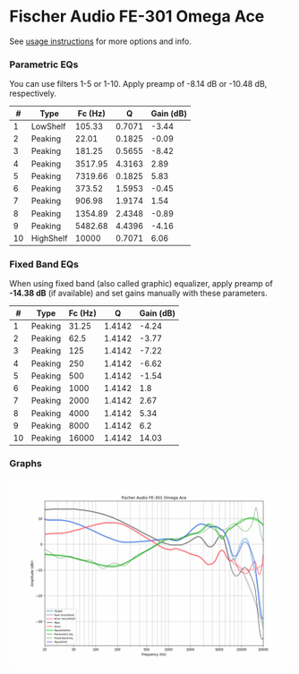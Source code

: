 # Fischer Audio FE-301 Omega Ace
See [usage instructions](https://github.com/jaakkopasanen/AutoEq#usage) for more options and info.

### Parametric EQs
You can use filters 1-5 or 1-10. Apply preamp of -8.14 dB or -10.48 dB, respectively.

|   # | Type      |   Fc (Hz) |      Q |   Gain (dB) |
|-----|-----------|-----------|--------|-------------|
|   1 | LowShelf  |    105.33 | 0.7071 |       -3.44 |
|   2 | Peaking   |     22.01 | 0.1825 |       -0.09 |
|   3 | Peaking   |    181.25 | 0.5655 |       -8.42 |
|   4 | Peaking   |   3517.95 | 4.3163 |        2.89 |
|   5 | Peaking   |   7319.66 | 0.1825 |        5.83 |
|   6 | Peaking   |    373.52 | 1.5953 |       -0.45 |
|   7 | Peaking   |    906.98 | 1.9174 |        1.54 |
|   8 | Peaking   |   1354.89 | 2.4348 |       -0.89 |
|   9 | Peaking   |   5482.68 | 4.4396 |       -4.16 |
|  10 | HighShelf |  10000    | 0.7071 |        6.06 |

### Fixed Band EQs
When using fixed band (also called graphic) equalizer, apply preamp of **-14.38 dB** (if available) and set gains manually with these parameters.

|   # | Type    |   Fc (Hz) |      Q |   Gain (dB) |
|-----|---------|-----------|--------|-------------|
|   1 | Peaking |     31.25 | 1.4142 |       -4.24 |
|   2 | Peaking |     62.5  | 1.4142 |       -3.77 |
|   3 | Peaking |    125    | 1.4142 |       -7.22 |
|   4 | Peaking |    250    | 1.4142 |       -6.62 |
|   5 | Peaking |    500    | 1.4142 |       -1.54 |
|   6 | Peaking |   1000    | 1.4142 |        1.8  |
|   7 | Peaking |   2000    | 1.4142 |        2.67 |
|   8 | Peaking |   4000    | 1.4142 |        5.34 |
|   9 | Peaking |   8000    | 1.4142 |        6.2  |
|  10 | Peaking |  16000    | 1.4142 |       14.03 |

### Graphs
![](./Fischer%20Audio%20FE-301%20Omega%20Ace.png)
